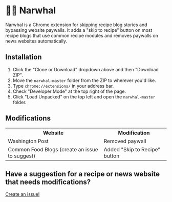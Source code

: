 # 🛑🐋 Narwhal
Narwhal is a Chrome extension for skipping recipe blog stories and bypassing website paywalls. It adds a "skip to recipe" button on most recipe blogs that use common recipe modules and removes paywalls on news websites automatically.

## Installation

1. Click the "Clone or Download" dropdown above and then "Download ZIP".
2. Move the `narwhal-master` folder from the ZIP to wherever you'd like.
3. Type `chrome://extensions/` in your address bar.
4. Check "Developer Mode" at the top right of the page.
5. Click "Load Unpacked" on the top left and open the `narwhal-master` folder.

## Modifications

<table>
  <tr>
    <th><b>Website</b></th>
    <th><b>Modification</b></th>
  </tr>
  <tr>
    <td>Washington Post</td>
    <td>Removed paywall</td>
  </tr>
  <tr>
    <td>Common Food Blogs (create an issue to suggest)</td>
    <td>Added "Skip to Recipe" button</td>
  </tr>
</table>

## Have a suggestion for a recipe or news website that needs modifications?

[Create an issue!](https://github.com/mn6/narwhal/issues/new)